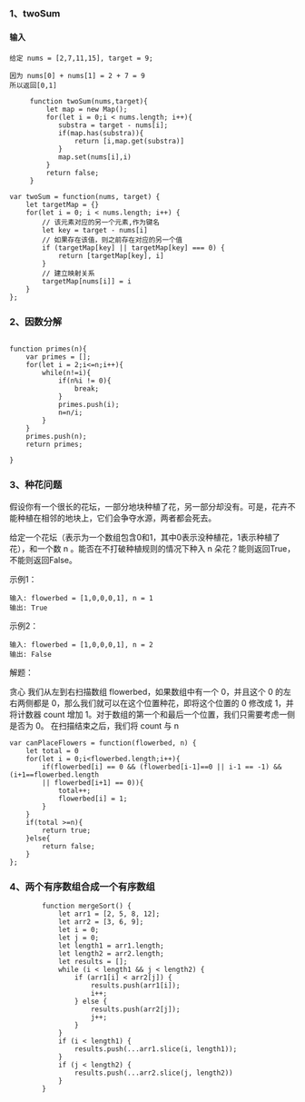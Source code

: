### 1、twoSum
#### 输入
```
给定 nums = [2,7,11,15], target = 9;

因为 nums[0] + nums[1] = 2 + 7 = 9
所以返回[0,1]
```

```
     function twoSum(nums,target){
         let map = new Map();
         for(let i = 0;i < nums.length; i++){
            substra = target - nums[i];
            if(map.has(substra)){
                return [i,map.get(substra)]
            }
            map.set(nums[i],i)
         }
         return false;
     }
```


```
var twoSum = function(nums, target) {
    let targetMap = {}
    for(let i = 0; i < nums.length; i++) {
        // 该元素对应的另一个元素,作为键名
        let key = target - nums[i]
        // 如果存在该值，则之前存在对应的另一个值
        if (targetMap[key] || targetMap[key] === 0) {
            return [targetMap[key], i]
        }
        // 建立映射关系
        targetMap[nums[i]] = i
    }
};
```


### 2、因数分解
```

function primes(n){
    var primes = [];
    for(let i = 2;i<=n;i++){
        while(n!=i){
            if(n%i != 0){
                break;
            }
            primes.push(i);
            n=n/i;   
        }
    }
    primes.push(n);
    return primes;
   
}
````

### 3、种花问题
假设你有一个很长的花坛，一部分地块种植了花，另一部分却没有。可是，花卉不能种植在相邻的地块上，它们会争夺水源，两者都会死去。

给定一个花坛（表示为一个数组包含0和1，其中0表示没种植花，1表示种植了花），和一个数 n 。能否在不打破种植规则的情况下种入 n 朵花？能则返回True，不能则返回False。


示例1：
```
输入: flowerbed = [1,0,0,0,1], n = 1
输出: True
```

示例2：
```
输入: flowerbed = [1,0,0,0,1], n = 2
输出: False
```

解题：

贪心 我们从左到右扫描数组 flowerbed，如果数组中有一个 0，并且这个 0 的左右两侧都是 0，那么我们就可以在这个位置种花，即将这个位置的 0 修改成 1，并将计数器 count 增加 1。对于数组的第一个和最后一个位置，我们只需要考虑一侧是否为 0。 在扫描结束之后，我们将 count 与 n


```
var canPlaceFlowers = function(flowerbed, n) {
    let total = 0
    for(let i = 0;i<flowerbed.length;i++){
        if(flowerbed[i] == 0 && (flowerbed[i-1]==0 || i-1 == -1) && (i+1==flowerbed.length 
        || flowerbed[i+1] == 0)){
            total++;
            flowerbed[i] = 1;
        }
    }
    if(total >=n){
        return true;
    }else{
        return false;
    }
};
```

### 4、两个有序数组合成一个有序数组
```
        function mergeSort() {
            let arr1 = [2, 5, 8, 12];
            let arr2 = [3, 6, 9];
            let i = 0;
            let j = 0;
            let length1 = arr1.length;
            let length2 = arr2.length;
            let results = [];
            while (i < length1 && j < length2) {
                if (arr1[i] < arr2[j]) {
                    results.push(arr1[i]);
                    i++;
                } else {
                    results.push(arr2[j]);
                    j++;
                }
            }
            if (i < length1) {
                results.push(...arr1.slice(i, length1));
            }
            if (j < length2) {
                results.push(...arr2.slice(j, length2))
            }
        }
```